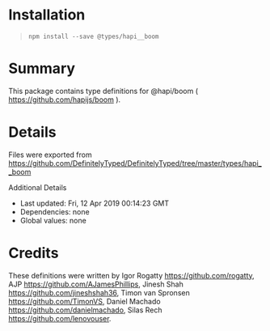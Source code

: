 # Installation
> `npm install --save @types/hapi__boom`

# Summary
This package contains type definitions for @hapi/boom ( https://github.com/hapijs/boom ).

# Details
Files were exported from https://github.com/DefinitelyTyped/DefinitelyTyped/tree/master/types/hapi__boom

Additional Details
 * Last updated: Fri, 12 Apr 2019 00:14:23 GMT
 * Dependencies: none
 * Global values: none

# Credits
These definitions were written by Igor Rogatty <https://github.com/rogatty>, AJP <https://github.com/AJamesPhillips>, Jinesh Shah <https://github.com/jineshshah36>, Timon van Spronsen <https://github.com/TimonVS>, Daniel Machado <https://github.com/danielmachado>, Silas Rech <https://github.com/lenovouser>.
